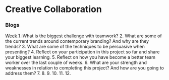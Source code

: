 # Creative Collaboration





### Blogs

[Week 1 :](https://medium.com/@c.lovekin/what-is-the-biggest-challenge-with-teamwork-e14f7c4a564e)What is the biggest challenge with teamwork? 
2. What are some of the current trends around contemporary branding? And why are they trends? 
3. What are some of the techniques to be persuasive when presenting? 
4. Reflect on your participation in this project so far and share your biggest learning. 
5. Reflect on how you have become a better team worker over the last couple of weeks. 
6. What are your strength and weaknesses in relation to completing this project? And how are you going to address them? 
7.
8.
9.
10.
11.
12.
